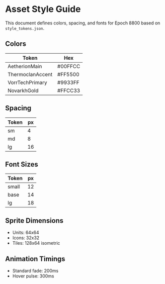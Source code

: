 # Asset Style Guide

This document defines colors, spacing, and fonts for Epoch 8800 based on `style_tokens.json`.

## Colors

| Token | Hex |
|-------|-----|
| AetherionMain | #00FFCC |
| ThermoclanAccent | #FF5500 |
| VorrTechPrimary | #9933FF |
| NovarkhGold | #FFCC33 |

## Spacing

| Token | px |
|-------|---|
| sm | 4 |
| md | 8 |
| lg | 16 |

## Font Sizes

| Token | px |
|-------|---|
| small | 12 |
| base | 14 |
| lg | 18 |

## Sprite Dimensions

- Units: 64x64
- Icons: 32x32
- Tiles: 128x64 isometric

## Animation Timings

- Standard fade: 200ms
- Hover pulse: 300ms
